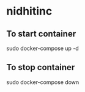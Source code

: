# nidhitinc

## To start container
sudo docker-compose up -d

## To stop container
sudo docker-compose down
